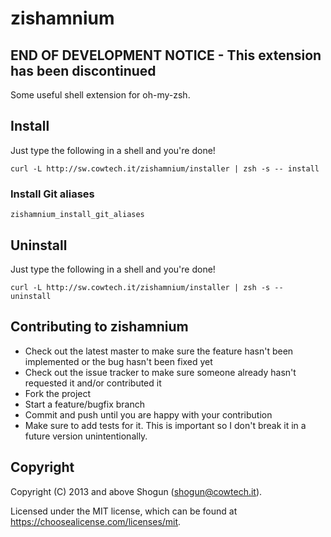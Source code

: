 # zishamnium

## END OF DEVELOPMENT NOTICE - This extension has been discontinued

Some useful shell extension for oh-my-zsh.

## Install

Just type the following in a shell and you're done!

`curl -L http://sw.cowtech.it/zishamnium/installer | zsh -s -- install`

### Install Git aliases

`zishamnium_install_git_aliases`

## Uninstall

Just type the following in a shell and you're done!

`curl -L http://sw.cowtech.it/zishamnium/installer | zsh -s -- uninstall`

## Contributing to zishamnium

- Check out the latest master to make sure the feature hasn't been implemented or the bug hasn't been fixed yet
- Check out the issue tracker to make sure someone already hasn't requested it and/or contributed it
- Fork the project
- Start a feature/bugfix branch
- Commit and push until you are happy with your contribution
- Make sure to add tests for it. This is important so I don't break it in a future version unintentionally.

## Copyright

Copyright (C) 2013 and above Shogun (shogun@cowtech.it).

Licensed under the MIT license, which can be found at https://choosealicense.com/licenses/mit.
